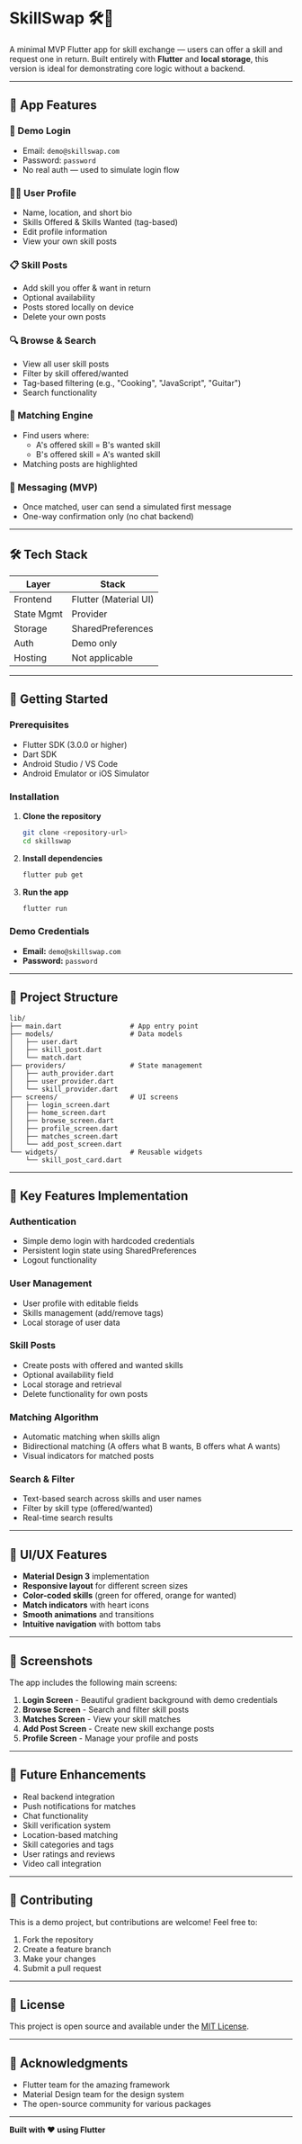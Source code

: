 # SkillSwap 🛠️🤝

A minimal MVP Flutter app for skill exchange — users can offer a skill and request one in return. Built entirely with **Flutter** and **local storage**, this version is ideal for demonstrating core logic without a backend.

---

## 📱 App Features

### 👤 Demo Login
- Email: `demo@skillswap.com`
- Password: `password`
- No real auth — used to simulate login flow

### 🧑‍🎓 User Profile
- Name, location, and short bio
- Skills Offered & Skills Wanted (tag-based)
- Edit profile information
- View your own skill posts

### 📋 Skill Posts
- Add skill you offer & want in return
- Optional availability
- Posts stored locally on device
- Delete your own posts

### 🔍 Browse & Search
- View all user skill posts
- Filter by skill offered/wanted
- Tag-based filtering (e.g., "Cooking", "JavaScript", "Guitar")
- Search functionality

### 🤝 Matching Engine
- Find users where:
  - A's offered skill = B's wanted skill
  - B's offered skill = A's wanted skill
- Matching posts are highlighted

### 💬 Messaging (MVP)
- Once matched, user can send a simulated first message
- One-way confirmation only (no chat backend)

---

## 🛠 Tech Stack

| Layer         | Stack                 |
|---------------|------------------------|
| Frontend      | Flutter (Material UI)  |
| State Mgmt    | Provider               |
| Storage       | SharedPreferences      |
| Auth          | Demo only              |
| Hosting       | Not applicable         |

---

## 🚀 Getting Started

### Prerequisites
- Flutter SDK (3.0.0 or higher)
- Dart SDK
- Android Studio / VS Code
- Android Emulator or iOS Simulator

### Installation

1. **Clone the repository**
   ```bash
   git clone <repository-url>
   cd skillswap
   ```

2. **Install dependencies**
   ```bash
   flutter pub get
   ```

3. **Run the app**
   ```bash
   flutter run
   ```

### Demo Credentials
- **Email:** `demo@skillswap.com`
- **Password:** `password`

---

## 📁 Project Structure

```
lib/
├── main.dart                 # App entry point
├── models/                   # Data models
│   ├── user.dart
│   ├── skill_post.dart
│   └── match.dart
├── providers/                # State management
│   ├── auth_provider.dart
│   ├── user_provider.dart
│   └── skill_provider.dart
├── screens/                  # UI screens
│   ├── login_screen.dart
│   ├── home_screen.dart
│   ├── browse_screen.dart
│   ├── profile_screen.dart
│   ├── matches_screen.dart
│   └── add_post_screen.dart
└── widgets/                  # Reusable widgets
    └── skill_post_card.dart
```

---

## 🔧 Key Features Implementation

### Authentication
- Simple demo login with hardcoded credentials
- Persistent login state using SharedPreferences
- Logout functionality

### User Management
- User profile with editable fields
- Skills management (add/remove tags)
- Local storage of user data

### Skill Posts
- Create posts with offered and wanted skills
- Optional availability field
- Local storage and retrieval
- Delete functionality for own posts

### Matching Algorithm
- Automatic matching when skills align
- Bidirectional matching (A offers what B wants, B offers what A wants)
- Visual indicators for matched posts

### Search & Filter
- Text-based search across skills and user names
- Filter by skill type (offered/wanted)
- Real-time search results

---

## 🎨 UI/UX Features

- **Material Design 3** implementation
- **Responsive layout** for different screen sizes
- **Color-coded skills** (green for offered, orange for wanted)
- **Match indicators** with heart icons
- **Smooth animations** and transitions
- **Intuitive navigation** with bottom tabs

---

## 📱 Screenshots

The app includes the following main screens:

1. **Login Screen** - Beautiful gradient background with demo credentials
2. **Browse Screen** - Search and filter skill posts
3. **Matches Screen** - View your skill matches
4. **Add Post Screen** - Create new skill exchange posts
5. **Profile Screen** - Manage your profile and posts

---

## 🔮 Future Enhancements

- Real backend integration
- Push notifications for matches
- Chat functionality
- Skill verification system
- Location-based matching
- Skill categories and tags
- User ratings and reviews
- Video call integration

---

## 🤝 Contributing

This is a demo project, but contributions are welcome! Feel free to:

1. Fork the repository
2. Create a feature branch
3. Make your changes
4. Submit a pull request

---

## 📄 License

This project is open source and available under the [MIT License](LICENSE).

---

## 🙏 Acknowledgments

- Flutter team for the amazing framework
- Material Design team for the design system
- The open-source community for various packages

---

**Built with ❤️ using Flutter** 